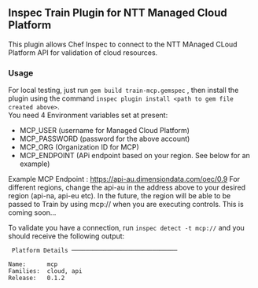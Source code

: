 ## Inspec Train Plugin for NTT Managed Cloud Platform

This plugin allows Chef Inspec to connect to the NTT MAnaged CLoud Platform API for validation of cloud resources.   

### Usage

For local testing, just run `gem build train-mcp.gemspec` , then install the plugin using the command `inspec plugin install <path to gem file created above>`.   
You need 4 Environment variables set at present:

* MCP_USER (username for Managed Cloud Platform)
* MCP_PASSWORD (password for the above account)
* MCP_ORG (Organization ID for MCP)
* MCP_ENDPOINT (APi endpoint based on your region. See below for an example)
   
Example MCP Endpoint : https://api-au.dimensiondata.com/oec/0.9
For different regions, change the api-au in the address above to your desired region (api-na, api-eu etc).
In the future, the region will be able to be passed to Train by using mcp://<region> when you are executing controls. This is coming soon...

To validate you have a connection, run `inspec detect -t mcp://` and you should receive the following output:

```
 Platform Details ──────────────────────────────

Name:      mcp
Families:  cloud, api
Release:   0.1.2
```

